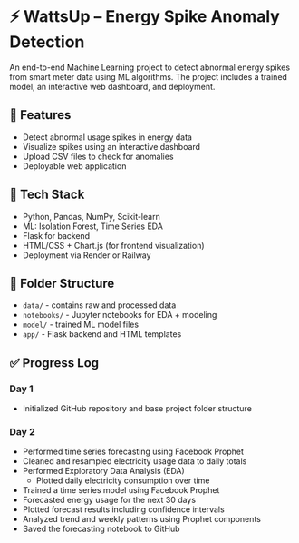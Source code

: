 # ⚡ WattsUp – Energy Spike Anomaly Detection

An end-to-end Machine Learning project to detect abnormal energy spikes from smart meter data using ML algorithms. The project includes a trained model, an interactive web dashboard, and deployment.

## 🚀 Features
- Detect abnormal usage spikes in energy data
- Visualize spikes using an interactive dashboard
- Upload CSV files to check for anomalies
- Deployable web application

## 🧰 Tech Stack
- Python, Pandas, NumPy, Scikit-learn
- ML: Isolation Forest, Time Series EDA
- Flask for backend
- HTML/CSS + Chart.js (for frontend visualization)
- Deployment via Render or Railway

## 📁 Folder Structure
- `data/` - contains raw and processed data
- `notebooks/` - Jupyter notebooks for EDA + modeling
- `model/` - trained ML model files
- `app/` - Flask backend and HTML templates

## ✅ Progress Log

### Day 1
- Initialized GitHub repository and base project folder structure

### Day 2
- Performed time series forecasting using Facebook Prophet
- Cleaned and resampled electricity usage data to daily totals
- Performed Exploratory Data Analysis (EDA)
    - Plotted daily electricity consumption over time
- Trained a time series model using Facebook Prophet
- Forecasted energy usage for the next 30 days
- Plotted forecast results including confidence intervals
- Analyzed trend and weekly patterns using Prophet components
- Saved the forecasting notebook to GitHub


